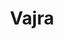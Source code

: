 ---
layout: hero
title: Vajra
spec: Walker
class: Guardian
skill:
    name: Burning Rage
    description: Vajra explodes his shield and gains lifesteal, dealing ability damage to nearby enemies in a radius around and reducing their attack speed.
    stats:
        Cooldown: 60s
        Lifesteal: 10%/15%/20%
        Ability Damage: 50/100/150
        Attack Speed: 20%/30%/40%
---
